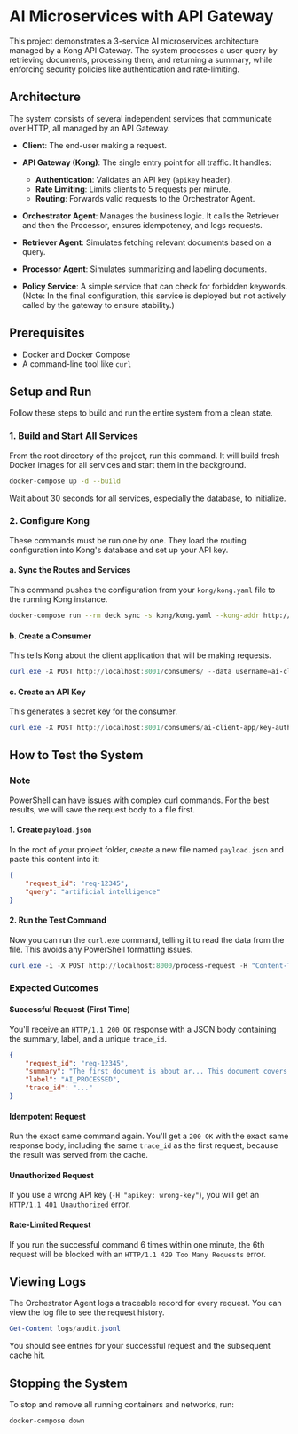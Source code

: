 # AI Microservices with API Gateway

This project demonstrates a 3-service AI microservices architecture managed by a Kong API Gateway. The system processes a user query by retrieving documents, processing them, and returning a summary, while enforcing security policies like authentication and rate-limiting.

## Architecture

The system consists of several independent services that communicate over HTTP, all managed by an API Gateway.

- **Client**: The end-user making a request.

- **API Gateway (Kong)**: The single entry point for all traffic. It handles:
  - **Authentication**: Validates an API key (`apikey` header).
  - **Rate Limiting**: Limits clients to 5 requests per minute.
  - **Routing**: Forwards valid requests to the Orchestrator Agent.

- **Orchestrator Agent**: Manages the business logic. It calls the Retriever and then the Processor, ensures idempotency, and logs requests.

- **Retriever Agent**: Simulates fetching relevant documents based on a query.

- **Processor Agent**: Simulates summarizing and labeling documents.

- **Policy Service**: A simple service that can check for forbidden keywords. (Note: In the final configuration, this service is deployed but not actively called by the gateway to ensure stability.)

## Prerequisites

- Docker and Docker Compose
- A command-line tool like `curl`

## Setup and Run

Follow these steps to build and run the entire system from a clean state.

### 1. Build and Start All Services

From the root directory of the project, run this command. It will build fresh Docker images for all services and start them in the background.

```bash
docker-compose up -d --build
```

Wait about 30 seconds for all services, especially the database, to initialize.

### 2. Configure Kong

These commands must be run one by one. They load the routing configuration into Kong's database and set up your API key.

#### a. Sync the Routes and Services

This command pushes the configuration from your `kong/kong.yaml` file to the running Kong instance.

```bash
docker-compose run --rm deck sync -s kong/kong.yaml --kong-addr http://kong:8001
```

#### b. Create a Consumer

This tells Kong about the client application that will be making requests.

```powershell
curl.exe -X POST http://localhost:8001/consumers/ --data username=ai-client-app
```

#### c. Create an API Key

This generates a secret key for the consumer.

```powershell
curl.exe -X POST http://localhost:8001/consumers/ai-client-app/key-auth/ --data key=super-secret-key
```

## How to Test the System

### Note

PowerShell can have issues with complex curl commands. For the best results, we will save the request body to a file first.

#### 1. Create `payload.json`

In the root of your project folder, create a new file named `payload.json` and paste this content into it:

```json
{
    "request_id": "req-12345",
    "query": "artificial intelligence"
}
```

#### 2. Run the Test Command

Now you can run the `curl.exe` command, telling it to read the data from the file. This avoids any PowerShell formatting issues.

```powershell
curl.exe -i -X POST http://localhost:8000/process-request -H "Content-Type: application/json" -H "apikey: super-secret-key" --data '@payload.json'
```

### Expected Outcomes

#### Successful Request (First Time)

You'll receive an `HTTP/1.1 200 OK` response with a JSON body containing the summary, label, and a unique `trace_id`.

```json
{
    "request_id": "req-12345",
    "summary": "The first document is about ar... This document covers advanced ... Exploring the ethics of artif...",
    "label": "AI_PROCESSED",
    "trace_id": "..."
}
```

#### Idempotent Request

Run the exact same command again. You'll get a `200 OK` with the exact same response body, including the same `trace_id` as the first request, because the result was served from the cache.

#### Unauthorized Request

If you use a wrong API key (`-H "apikey: wrong-key"`), you will get an `HTTP/1.1 401 Unauthorized` error.

#### Rate-Limited Request

If you run the successful command 6 times within one minute, the 6th request will be blocked with an `HTTP/1.1 429 Too Many Requests` error.

## Viewing Logs

The Orchestrator Agent logs a traceable record for every request. You can view the log file to see the request history.

```powershell
Get-Content logs/audit.jsonl
```

You should see entries for your successful request and the subsequent cache hit.

## Stopping the System

To stop and remove all running containers and networks, run:

```bash
docker-compose down
```
